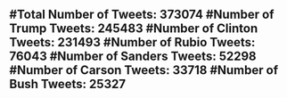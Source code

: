 #Total Number of Tweets: 373074 
#Number of Trump Tweets: 245483
#Number of Clinton Tweets: 231493
#Number of Rubio Tweets: 76043
#Number of Sanders Tweets: 52298
#Number of Carson Tweets: 33718
#Number of Bush Tweets: 25327
---
